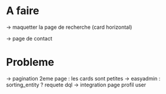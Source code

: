 # A faire





-> maquetter la page de recherche (card horizontal)

-> page de contact

# Probleme

-> pagination 2eme page : les cards sont petites
-> easyadmin : sorting_entity ? requete dql
-> integration page profil user


